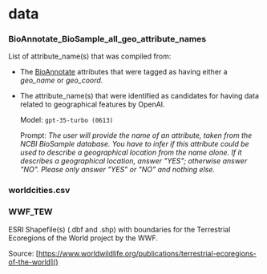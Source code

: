 # data

### BioAnnotate_BioSample_all_geo_attribute_names

List of attribute_name(s) that was compiled from:

 * The [BioAnnotate](https://github.com/ababaian/BioAnnotate) attributes
   that were tagged as having either a *geo_name* or *geo_coord*.
 * The attribute_name(s) that were identified as candidates for having data
   related to geographical features by OpenAI.

   Model: ```gpt-35-turbo (0613)```
   
   Prompt:
   *The user will provide the name of an attribute, taken from the NCBI BioSample database. You have to infer if this attribute could be used to describe a geographical location from the name alone. If it describes a geographical location, answer "YES"; otherwise answer "NO". Please only answer "YES" or "NO" and nothing else.*

### worldcities.csv



### WWF_TEW

ESRI Shapefile(s) (.dbf and .shp) with boundaries for the Terrestrial Ecoregions of the World project by the WWF.

Source: [https://www.worldwildlife.org/publications/terrestrial-ecoregions-of-the-world]()
